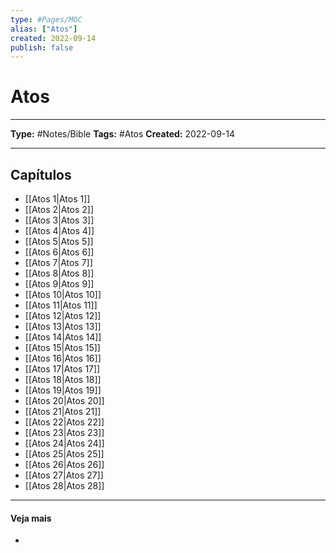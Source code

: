```yaml
---
type: #Pages/MOC
alias: ["Atos"]
created: 2022-09-14
publish: false
---
```


# Atos

---

**Type:** #Notes/Bible
**Tags:** #Atos
**Created:** 2022-09-14

---

## Capítulos

- [[Atos 1|Atos 1]]
- [[Atos 2|Atos 2]]
- [[Atos 3|Atos 3]]
- [[Atos 4|Atos 4]]
- [[Atos 5|Atos 5]]
- [[Atos 6|Atos 6]]
- [[Atos 7|Atos 7]]
- [[Atos 8|Atos 8]]
- [[Atos 9|Atos 9]]
- [[Atos 10|Atos 10]]
- [[Atos 11|Atos 11]]
- [[Atos 12|Atos 12]]
- [[Atos 13|Atos 13]]
- [[Atos 14|Atos 14]]
- [[Atos 15|Atos 15]]
- [[Atos 16|Atos 16]]
- [[Atos 17|Atos 17]]
- [[Atos 18|Atos 18]]
- [[Atos 19|Atos 19]]
- [[Atos 20|Atos 20]]
- [[Atos 21|Atos 21]]
- [[Atos 22|Atos 22]]
- [[Atos 23|Atos 23]]
- [[Atos 24|Atos 24]]
- [[Atos 25|Atos 25]]
- [[Atos 26|Atos 26]]
- [[Atos 27|Atos 27]]
- [[Atos 28|Atos 28]]

---

#### Veja mais

-
